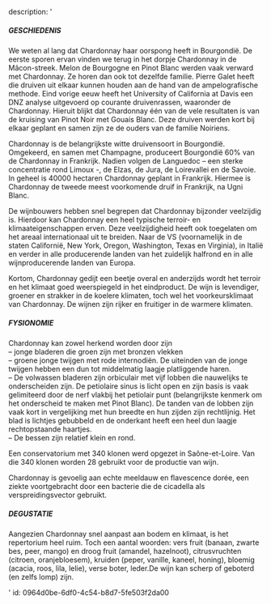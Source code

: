 description: '<h5>GESCHIEDENIS</h5><p>We weten al lang dat Chardonnay haar oorspong heeft in Bourgondië. De eerste sporen ervan vinden we terug in het dorpje Chardonnay in de Mâcon-streek. Melon de Bourgogne en Pinot Blanc werden vaak verward met Chardonnay. Ze horen dan ook tot dezelfde familie. Pierre Galet heeft die druiven uit elkaar kunnen houden aan de hand van de ampelografische methode. Eind vorige eeuw heeft het University of California at Davis een DNZ analyse uitgevoerd op courante druivenrassen, waaronder de Chardonnay. Hieruit blijkt dat Chardonnay één van de vele resultaten is van de kruising van Pinot Noir met Gouais Blanc. Deze druiven werden kort bij elkaar geplant en samen zijn ze de ouders van de familie Noiriens.</p><p>Chardonnay is de belangrijkste witte druivensoort in Bourgondië. Omgekeerd, en samen met Champagne, produceert Bourgondië 60% van de Chardonnay in Frankrijk. Nadien volgen de Languedoc – een sterke concentratie rond Limoux -, de Elzas, de Jura, de Loirevallei en de Savoie. In geheel is 40000 hectaren Chardonnay geplant in Frankrijk. Hiermee is Chardonnay de tweede meest voorkomende druif in Frankrijk, na Ugni Blanc.</p><p>De wijnbouwers hebben snel begrepen dat Chardonnay bijzonder veelzijdig is. Hierdoor kan Chardonnay een heel typische terroir- en klimaateigenschappen erven. Deze veelzijdigheid heeft ook toegelaten om het areaal internationaal uit te breiden. Naar de VS (voornamelijk in de staten Californië, New York, Oregon, Washington, Texas en Virginia), in Italië en verder in alle producerende landen van het zuidelijk halfrond en in alle wijnproducerende landen van Europa.</p><p>Kortom, Chardonnay gedijt een beetje overal en anderzijds wordt het terroir en het klimaat goed weerspiegeld in het eindproduct. De wijn is levendiger, groener en strakker in de koelere klimaten, toch wel het voorkeursklimaat van Chardonnay. De wijnen zijn rijker en fruitiger in de warmere klimaten.</p><h5>FYSIONOMIE</h5><p>Chardonnay kan zowel herkend worden door zijn<br>– jonge bladeren die groen zijn met bronzen vlekken<br>– groene jonge twijgen met rode internodiën. De uiteinden van de jonge twijgen hebben een dun tot middelmatig laagje platliggende haren.<br>– De volwassen bladeren zijn orbiculair met vijf lobben die nauwelijks te onderscheiden zijn. De petiolaire sinus is licht open en zijn basis is vaak gelimiteerd door de nerf vlakbij het petiolair punt (belangrijkste kenmerk om het onderscheid te maken met Pinot Blanc). De tanden van de lobben zijn vaak kort in vergelijking met hun breedte en hun zijden zijn rechtlijnig. Het blad is lichtjes gebubbeld en de onderkant heeft een heel dun laagje rechtopstaande haartjes.<br>– De bessen zijn relatief klein en rond.</p><p>Een conservatorium met 340 klonen werd opgezet in Saône-et-Loire. Van die 340 klonen worden 28 gebruikt voor de productie van wijn.</p><p>Chardonnay is gevoelig aan echte meeldauw en flavescence dorée, een ziekte voortgebracht door een bacterie die de cicadella als verspreidingsvector gebruikt.</p><h5>DEGUSTATIE</h5><p>Aangezien Chardonnay snel aanpast aan bodem en klimaat, is het repertorium heel ruim. Toch een aantal woorden: vers fruit (banaan, zwarte bes, peer, mango) en droog fruit (amandel, hazelnoot), citrusvruchten (citroen, oranjebloesem), kruiden (peper, vanille, kaneel, honing), bloemig (acacia, roos, lila, lelie), verse boter, leder.De wijn kan scherp of geboterd (en zelfs lomp) zijn.</p>'
id: 0964d0be-6df0-4c54-b8d7-5fe503f2da00
